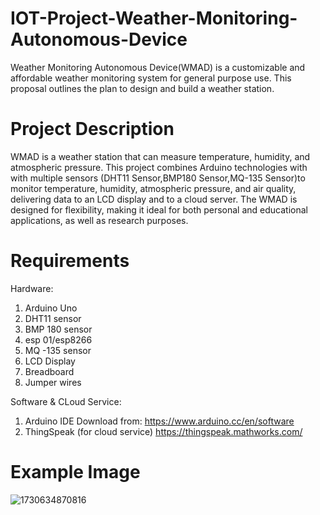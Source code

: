 # IOT-Project-Weather-Monitoring-Autonomous-Device
Weather Monitoring Autonomous Device(WMAD) is a customizable and affordable weather monitoring system for general purpose use. This proposal outlines the plan to design and build a weather station.
# Project Description
WMAD is a weather station that can measure temperature, humidity, and atmospheric pressure. This project combines Arduino technologies with with multiple sensors (DHT11 Sensor,BMP180 Sensor,MQ-135 Sensor)to monitor temperature, humidity, atmospheric pressure, and air quality, delivering data to an LCD display and to a cloud server. The WMAD is designed for flexibility, making it ideal for both personal and educational applications, as well as research purposes.
# Requirements
Hardware:
1. Arduino Uno
2. DHT11 sensor
3. BMP 180 sensor
4. esp 01/esp8266
5. MQ -135 sensor
6. LCD Display
7. Breadboard
8. Jumper wires

Software & CLoud Service:
1. Arduino IDE Download from: https://www.arduino.cc/en/software
2. ThingSpeak (for cloud service) https://thingspeak.mathworks.com/
# Example Image
![1730634870816](https://github.com/user-attachments/assets/16f6a879-3c41-4bfc-81ae-07c5d4f6f977)
